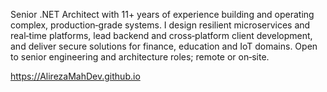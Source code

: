 Senior .NET Architect with 11+ years of experience building and operating complex, production‑grade systems. I design resilient microservices and real‑time platforms, lead backend and cross‑platform client development, and deliver secure solutions for finance, education and IoT domains. Open to senior engineering and architecture roles; remote or on‑site.

https://AlirezaMahDev.github.io
